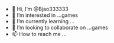 - 👋 Hi, I’m @Bjao333333
- 👀 I’m interested in ...games
- 🌱 I’m currently learning ...
- 💞️ I’m looking to collaborate on ...games
- 📫 How to reach me ...

<!---
Bjao333333/Bjao333333 is a ✨ special ✨ repository because its `README.md` (this file) appears on your GitHub profile.
You can click the Preview link to take a look at your changes.
--->
